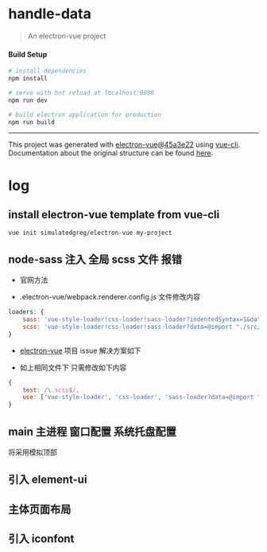 # handle-data

> An electron-vue project

#### Build Setup

``` bash
# install dependencies
npm install

# serve with hot reload at localhost:9080
npm run dev

# build electron application for production
npm run build


```

---

This project was generated with [electron-vue](https://github.com/SimulatedGREG/electron-vue)@[45a3e22](https://github.com/SimulatedGREG/electron-vue/tree/45a3e224e7bb8fc71909021ccfdcfec0f461f634) using [vue-cli](https://github.com/vuejs/vue-cli). Documentation about the original structure can be found [here](https://simulatedgreg.gitbooks.io/electron-vue/content/index.html).


# log

## install electron-vue template from vue-cli 
```vue init simulatedgreg/electron-vue my-project```

## node-sass 注入 全局 scss 文件 报错

- 官网方法

- .electron-vue/webpack.renderer.config.js 文件修改内容

```js
loaders: {
    sass: 'vue-style-loader!css-loader!sass-loader?indentedSyntax=1&data=@import "./src/renderer/globals"',
    scss: 'vue-style-loader!css-loader!sass-loader?data=@import "./src/renderer/globals";'
}
```
- [electron-vue](https://github.com/SimulatedGREG/electron-vue) 项目 issue 解决方案如下

- 如上相同文件下 只需修改如下内容

```js
{
    test: /\.scss$/,
    use: ['vue-style-loader', 'css-loader', 'sass-loader?data=@import "@/styles globals";']
}
```

## main 主进程 窗口配置 系统托盘配置
将采用模拟顶部

## 引入 element-ui

## 主体页面布局

## 引入 iconfont